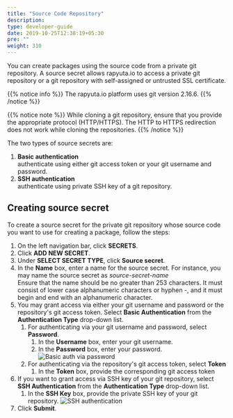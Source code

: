 ```yaml
---
title: "Source Code Repository"
description:
type: developer-guide
date: 2019-10-25T12:38:19+05:30
pre: ""
weight: 310
---
```

You can create packages using the source code from a private git repository.
A source secret allows rapyuta.io to access a private git repository or a git
repository with self-assigned or untrusted SSL certificate.

{{% notice info %}}
The rapyuta.io platform uses git version 2.16.6.
{{% /notice %}}

{{% notice note %}}
While cloning a git repository, ensure that you provide the appropriate protocol (HTTP/HTTPS). The HTTP to HTTPS redirection does not work while cloning the repositories.
{{% /notice %}}

The two types of source secrets are:

1. **Basic authentication**    
   authenticate using either git access token or your git username and password.
2. **SSH authentication**    
   authenticate using private SSH key of a git repository.

## Creating source secret
To create a source secret for the private git repository whose source code you
want to use for creating a package, follow the steps:

1. On the left navigation bar, click **SECRETS**.
2. Click **ADD NEW SECRET**.
3. Under **SELECT SECRET TYPE**, click **Source secret**.
4. In the **Name** box, enter a name for the source secret.
   For instance, you may name the source secret as _source-secret-name_    
   Ensure that the name should be no greater than 253 characters. It must
   consist of lower case alphanumeric characters or hyphen -, and it must begin
   and end with an alphanumeric character.
5. You may grant access via either your git username and password or the
   repository's git access token. Select **Basic Authentication** from the
   **Authentication Type** drop-down list.
	1. For authenticating via your git username and password, select **Password**.
		1. In the **Username** box, enter your git username.
		2. In the **Password** box, enter your password.
        ![Basic auth via password](/images/core-concepts/source-secret/basicauth-password.png?classes=border,shadow&width=40pc)
	2. For authenticating via the repository's git access token, select **Token**
		1. In the **Token** box, provide the corresponding git access token
6. If you want to grant access via SSH key of your git repository, select **SSH
   Authentication** from the **Authentication Type** drop-down list.
	1. In the **SSH Key** box, provide the private SSH key of your git repository.
    ![SSH authentication](/images/core-concepts/source-secret/sshauth.png?classes=border,shadow&width=40pc) 
7. Click **Submit**.

